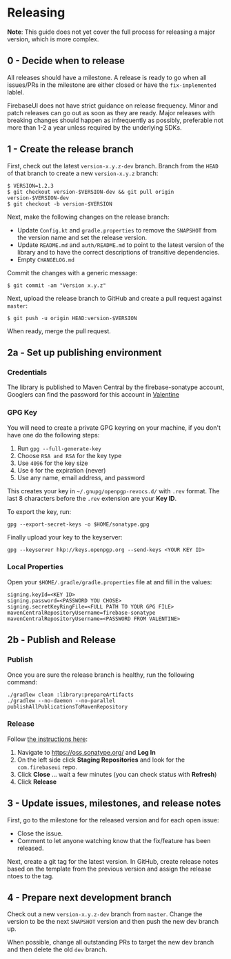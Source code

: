 # Releasing

**Note**: This guide does not yet cover the full process for releasing a major version, which is
more complex.

## 0 - Decide when to release

All releases should have a milestone. A release is ready to go when all issues/PRs in the milestone
are either closed or have the `fix-implemented` lablel.

FirebaseUI does not have strict guidance on release frequency. Minor and patch releases can go out
as soon as they are ready. Major releases with breaking changes should happen as infrequently as
possibly, preferable not more than 1-2 a year unless required by the underlying SDKs.

## 1 - Create the release branch

First, check out the latest `version-x.y.z-dev` branch. Branch from the `HEAD` of that branch
to create a new `version-x.y.z` branch:

```shell
$ VERSION=1.2.3
$ git checkout version-$VERSION-dev && git pull origin version-$VERSION-dev
$ git checkout -b version-$VERSION
```

Next, make the following changes on the release branch:

  * Update `Config.kt` and `gradle.properties` to remove the `SNAPSHOT` from the version name and set the release version.
  * Update `README.md` and `auth/README.md` to point to the latest version of the library
    and to have the correct descriptions of transitive dependencies.
  * Empty `CHANGELOG.md`

Commit the changes with a generic message:

```shell
$ git commit -am "Version x.y.z"
```

Next, upload the release branch to GitHub and create a pull request against `master`:

```shell
$ git push -u origin HEAD:version-$VERSION
```

When ready, merge the pull request.

## 2a - Set up publishing environment

### Credentials

The library is published to Maven Central by the firebase-sonatype account, Googlers can find the
password for this account in [Valentine](http://valentine/)

### GPG Key

You will need to create a private GPG keyring on your machine, if you don't have one do the
following steps:

  1. Run `gpg --full-generate-key`
  1. Choose `RSA and RSA` for the key type
  1. Use `4096` for the key size
  1. Use `0` for the expiration (never)
  1. Use any name, email address, and password
  
This creates your key in `~/.gnupg/openpgp-revocs.d/` with `.rev` format. The last 8 characters
before the `.rev` extension are your **Key ID**.

To export the key, run:

```
gpg --export-secret-keys -o $HOME/sonatype.gpg
```

Finally upload your key to the keyserver:

```
gpg --keyserver hkp://keys.openpgp.org --send-keys <YOUR KEY ID>
```

### Local Properties

Open your `$HOME/.gradle/gradle.properties` file at and fill in the values:

```
signing.keyId=<KEY ID>
signing.password=<PASSWORD YOU CHOSE>
signing.secretKeyRingFile=<FULL PATH TO YOUR GPG FILE>
mavenCentralRepositoryUsername=firebase-sonatype
mavenCentralRepositoryUsername=<PASSWORD FROM VALENTINE>
```

## 2b - Publish and Release

### Publish

Once you are sure the release branch is healthy, run the following command:

```shell
./gradlew clean :library:prepareArtifacts
./gradlew --no-daemon --no-parallel publishAllPublicationsToMavenRepository
```

### Release

Follow [the instructions here](https://central.sonatype.org/pages/releasing-the-deployment.html):

  1. Navigate to https://oss.sonatype.org/ and **Log In**
  1. On the left side click **Staging Repositories** and look for the `com.firebaseui` repo.
  1. Click **Close** ... wait a few minutes (you can check status with **Refresh**)
  1. Click **Release**

[gh-actions]: https://github.com/firebase/geofire-android/actions
[gh-actions-badge]: https://github.com/firebase/geofire-android/workflows/Android%20CI/badge.svg


## 3 - Update issues, milestones, and release notes

First, go to the milestone for the released version and for each open issue:

  * Close the issue.
  * Comment to let anyone watching know that the fix/feature has been released.

Next, create a git tag for the latest version. In GitHub, create release notes based on the
template from the previous version and assign the release ntoes to the tag.

## 4 - Prepare next development branch

Check out a new `version-x.y.z-dev` branch from `master`. Change the version to be the next
`SNAPSHOT` version and then push the new dev branch up.

When possible, change all outstanding PRs to target the new dev branch and then delete the old
`dev` branch.
